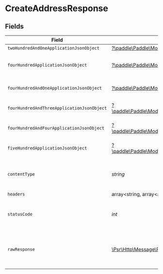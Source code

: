 # CreateAddressResponse


## Fields

| Field                                                                                                                                                       | Type                                                                                                                                                        | Required                                                                                                                                                    | Description                                                                                                                                                 |
| ----------------------------------------------------------------------------------------------------------------------------------------------------------- | ----------------------------------------------------------------------------------------------------------------------------------------------------------- | ----------------------------------------------------------------------------------------------------------------------------------------------------------- | ----------------------------------------------------------------------------------------------------------------------------------------------------------- |
| `twoHundredAndOneApplicationJsonObject`                                                                                                                     | [?\paddle\Paddle\Models\Operations\CreateAddressResponseBody](../../Models/Operations/CreateAddressResponseBody.md)                                         | :heavy_minus_sign:                                                                                                                                          | Created                                                                                                                                                     |
| `fourHundredApplicationJsonObject`                                                                                                                          | [?\paddle\Paddle\Models\Operations\CreateAddressAddressesResponseBody](../../Models/Operations/CreateAddressAddressesResponseBody.md)                       | :heavy_minus_sign:                                                                                                                                          | Error response for validation                                                                                                                               |
| `fourHundredAndOneApplicationJsonObject`                                                                                                                    | [?\paddle\Paddle\Models\Operations\CreateAddressAddressesResponseResponseBody](../../Models/Operations/CreateAddressAddressesResponseResponseBody.md)       | :heavy_minus_sign:                                                                                                                                          | General error response                                                                                                                                      |
| `fourHundredAndThreeApplicationJsonObject`                                                                                                                  | [?\paddle\Paddle\Models\Operations\CreateAddressAddressesResponse403ResponseBody](../../Models/Operations/CreateAddressAddressesResponse403ResponseBody.md) | :heavy_minus_sign:                                                                                                                                          | General error response                                                                                                                                      |
| `fourHundredAndFourApplicationJsonObject`                                                                                                                   | [?\paddle\Paddle\Models\Operations\CreateAddressAddressesResponse404ResponseBody](../../Models/Operations/CreateAddressAddressesResponse404ResponseBody.md) | :heavy_minus_sign:                                                                                                                                          | General error response                                                                                                                                      |
| `fiveHundredApplicationJsonObject`                                                                                                                          | [?\paddle\Paddle\Models\Operations\CreateAddressAddressesResponse500ResponseBody](../../Models/Operations/CreateAddressAddressesResponse500ResponseBody.md) | :heavy_minus_sign:                                                                                                                                          | General error response                                                                                                                                      |
| `contentType`                                                                                                                                               | *string*                                                                                                                                                    | :heavy_check_mark:                                                                                                                                          | HTTP response content type for this operation                                                                                                               |
| `headers`                                                                                                                                                   | array<string, array<*string*>>                                                                                                                              | :heavy_minus_sign:                                                                                                                                          | N/A                                                                                                                                                         |
| `statusCode`                                                                                                                                                | *int*                                                                                                                                                       | :heavy_check_mark:                                                                                                                                          | HTTP response status code for this operation                                                                                                                |
| `rawResponse`                                                                                                                                               | [\Psr\Http\Message\ResponseInterface](https://www.php-fig.org/psr/psr-7/#33-psrhttpmessageresponseinterface)                                                | :heavy_minus_sign:                                                                                                                                          | Raw HTTP response; suitable for custom response parsing                                                                                                     |